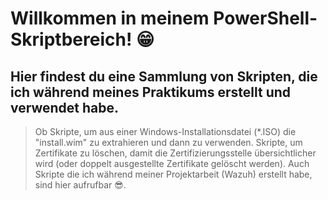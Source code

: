 # Willkommen in meinem PowerShell-Skriptbereich! 😁
## Hier findest du eine Sammlung von Skripten, die ich während meines Praktikums erstellt und verwendet habe.
> Ob Skripte, um aus einer Windows-Installationsdatei (*.ISO) die "install.wim" zu extrahieren und dann zu verwenden.
> Skripte, um Zertifikate zu löschen, damit die Zertifizierungsstelle übersichtlicher wird (oder doppelt ausgestellte Zertifikate gelöscht werden).
> Auch Skripte die ich während meiner Projektarbeit (Wazuh) erstellt habe, sind hier aufrufbar 😎.
